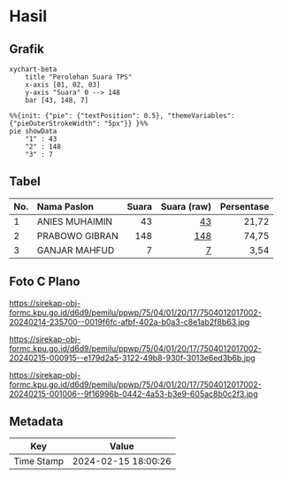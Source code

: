 # Hasil

## Grafik

```mermaid
xychart-beta
    title "Perolehan Suara TPS"
    x-axis [01, 02, 03]
    y-axis "Suara" 0 --> 148
    bar [43, 148, 7]
```

```mermaid
%%{init: {"pie": {"textPosition": 0.5}, "themeVariables": {"pieOuterStrokeWidth": "5px"}} }%%
pie showData
    "1" : 43
    "2" : 148
    "3" : 7
```

## Tabel

| No. | Nama Paslon    | Suara | Suara (raw) | Persentase |
|:--- |:-------------- | -----:| -----------:| ----------:|
| 1   | ANIES MUHAIMIN | 43    | [43][p-1]   | 21,72      |
| 2   | PRABOWO GIBRAN | 148   | [148][p-2]  | 74,75      |
| 3   | GANJAR MAHFUD  | 7     | [7][p-3]    | 3,54       |


[p-1]: https://github.com/gigit-pemilu/pemilu-2024-75-gorontalo/blob/main/pilpres/hitung-suara/sub/75-gorontalo/sub/04-pohuwato/sub/01-popayato/sub/2017-trikora/sub/002-tps/sub/paslon-1.txt
[p-2]: https://github.com/gigit-pemilu/pemilu-2024-75-gorontalo/blob/main/pilpres/hitung-suara/sub/75-gorontalo/sub/04-pohuwato/sub/01-popayato/sub/2017-trikora/sub/002-tps/sub/paslon-2.txt
[p-3]: https://github.com/gigit-pemilu/pemilu-2024-75-gorontalo/blob/main/pilpres/hitung-suara/sub/75-gorontalo/sub/04-pohuwato/sub/01-popayato/sub/2017-trikora/sub/002-tps/sub/paslon-3.txt

## Foto C Plano

https://sirekap-obj-formc.kpu.go.id/d6d9/pemilu/ppwp/75/04/01/20/17/7504012017002-20240214-235700--0019f6fc-afbf-402a-b0a3-c8e1ab2f8b63.jpg

https://sirekap-obj-formc.kpu.go.id/d6d9/pemilu/ppwp/75/04/01/20/17/7504012017002-20240215-000915--e179d2a5-3122-49b8-930f-3013e6ed3b6b.jpg

https://sirekap-obj-formc.kpu.go.id/d6d9/pemilu/ppwp/75/04/01/20/17/7504012017002-20240215-001006--9f16996b-0442-4a53-b3e9-605ac8b0c2f3.jpg


## Metadata

| Key        | Value               |
| ---------- | ------------------- |
| Time Stamp | 2024-02-15 18:00:26 |



